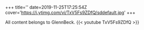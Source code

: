 +++
title=''
date=2019-11-25T17:25:54Z
cover='https://i.ytimg.com/vi/TxV5Fs9ZDfQ/sddefault.jpg'
+++

All content belongs to GlennBeck.
{{< youtube TxV5Fs9ZDfQ >}}
